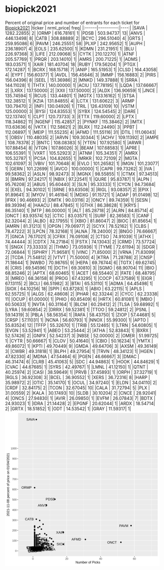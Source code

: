 # biopick2021
Percent of original price and number of entrants for each ticket for [Biopick2021](https://twitter.com/hashtag/Biopick2021)
|ticker | nrml_price| freq|
|:------|----------:|----:|
|SAVA   | 1282.22855|    2|
|ORMP   |  616.78161|    1|
|PDSB   |  503.94737|   13|
|ANVS   |  446.13498|    8|
|CATB   |  308.88889|    2|
|BCYC   |  296.51040|    4|
|GRTS   |  259.95086|    6|
|PAVM   |  246.25551|   58|
|PLXP   |  242.95652|    1|
|AUPH   |  236.18907|    4|
|EOLS   |  235.62500|    1|
|KDMN   |  231.21951|    1|
|BLU    |  226.97368|    3|
|LIFE   |  212.09068|    5|
|CYTK   |  210.12270|    1|
|ATNF   |  205.57769|    1|
|PRQR   |  203.14010|    1|
|AMRS   |  200.71225|    1|
|ADMS   |  183.03571|    1|
|XAIR   |  181.40704|   18|
|RUBY   |  179.56204|    1|
|PTGX   |  172.14287|    1|
|BCRX   |  168.15718|    7|
|ANIP   |  165.51953|    1|
|CLSD   |  164.43058|    4|
|EYPT   |  156.60377|    1|
|AVDL   |  156.45646|    3|
|IMMP   |  156.16883|    2|
|PIRS   |  156.04396|    8|
|SEEL   |  151.36986|    2|
|MNKD   |  149.37888|    1|
|SRRA   |  144.11028|    1|
|THTX   |  140.00000|    1|
|ACIU   |  137.78195|    1|
|LQDA   |  137.66667|    2|
|LXRX   |  137.50000|    2|
|XXII   |  137.50000|    2|
|ALDX   |  136.90659|    1|
|JNCE   |  135.74594|    1|
|RCUS   |  133.44801|    1|
|MGTX   |  133.16162|    1|
|STSA   |  132.38512|    1|
|KZIA   |  131.84855|    4|
|LCTX   |  131.60622|    3|
|ARMP   |  130.79470|    2|
|INFI   |  130.04926|    1|
|TRIL   |  126.43109|   10|
|VSTM   |  125.00000|    3|
|BYSI   |  124.83553|    1|
|SYBX   |  124.54545|    2|
|DARE   |  122.13740|    1|
|CLPT   |  120.73733|    3|
|ETTX   |  119.60000|    2|
|LPTX   |  118.34862|   11|
|NGENF  |  115.42857|    2|
|PYNKF  |  115.38462|    2|
|IMTX   |  113.63636|    6|
|VKTX   |  112.58621|    2|
|BLRX   |  112.24490|    3|
|PPBT   |  112.06897|    1|
|MEIP   |  111.55235|    4|
|AFMD   |  111.55116|   31|
|DTIL   |  111.06043|    1|
|OBSV   |  110.48035|    2|
|ARVN   |  109.30344|    1|
|ACHV   |  109.11392|    2|
|AMPE   |  108.78378|    2|
|BNTC   |  108.08383|    5|
|YTEN   |  107.92580|    1|
|ARWR   |  107.88454|    8|
|VTGN   |  107.86026|    3|
|BEAM   |  107.68583|    1|
|APRE   |  106.55391|    1|
|VXRT   |  105.52923|    2|
|ATNM   |  105.34351|    7|
|AMRX   |  105.32787|    1|
|PCSA   |  104.82655|    1|
|MRKR   |  102.72109|    2|
|MGTA   |  102.61097|    3|
|VBIV   |  101.70648|    8|
|EVLO   |  101.26582|    1|
|IMGN   |  101.23077|    1|
|GERN   |  101.22699|    1|
|AVCO   |  100.00000|    1|
|CAPR   |   99.73262|    3|
|IVA    |   99.58362|    2|
|ASLN   |   98.92473|    3|
|MGNX   |   98.55855|    1|
|CTMX   |   97.34513|    3|
|BMRN   |   97.24217|    1|
|NBIX   |   97.22541|    1|
|QURE   |   95.83787|    1|
|ALPN   |   95.76208|    2|
|ABUS   |   95.60440|    3|
|SLN    |   95.33333|    1|
|CYCN   |   94.73684|    3|
|EXEL   |   94.30102|    1|
|SRNE   |   93.63508|    3|
|RIGL   |   93.08357|    2|
|EPIX   |   91.89641|    3|
|MYOV   |   91.46194|    1|
|MDXG   |   91.15721|    1|
|ADAP   |   91.01498|   12|
|IFRX   |   90.46693|    2|
|DMTK   |   90.03116|    2|
|ONCY   |   89.74359|    1|
|SESN   |   89.39394|    4|
|HAACU  |   88.47845|    1|
|GTHX   |   86.38628|    1|
|KRYS   |   86.35140|    1|
|MTP    |   86.00000|    1|
|ALT    |   85.28718|    2|
|ALRN   |   84.85714|    4|
|ONCT   |   83.93574|   52|
|CTIC   |   83.03571|    1|
|SURF   |   82.36583|    1|
|CANF   |   82.32044|    2|
|ALBO   |   82.17955|    1|
|XBIO   |   81.86047|    2|
|BIOC   |   81.85654|    1|
|AMRN   |   81.31213|    1|
|OPGN   |   79.06977|    2|
|SCYX   |   78.52162|    1|
|CLBS   |   78.47222|    3|
|LPCN   |   78.32168|    1|
|ALNA   |   78.24000|    2|
|BNGO   |   76.66667|    7|
|GNCA   |   76.17021|    3|
|CFRX   |   76.09108|    2|
|CTSO   |   74.91039|    1|
|ATHX   |   74.44444|    3|
|CDTX   |   74.27184|    1|
|FSTX   |   74.13043|    2|
|CRMD   |   73.57724|    1|
|SNGX   |   73.33333|    2|
|THMO   |   73.05936|    1|
|TYME   |   72.61194|    3|
|SDGR   |   72.06844|    1|
|SPHRY  |   71.96581|    1|
|VINC   |   71.85000|    2|
|VRNA   |   71.83099|    2|
|TCDA   |   71.54812|    2|
|VTVT   |   71.50000|    4|
|KTRA   |   71.28788|    2|
|CNSP   |   71.18644|    1|
|NWBO   |   70.98765|    9|
|HEPA   |   69.76744|    6|
|TGTX   |   69.62745|    8|
|CRIS   |   69.54596|   11|
|DCTH   |   69.30810|    3|
|SGMO   |   68.90704|   11|
|IBIO   |   68.85246|    2|
|APTX   |   68.60465|    1|
|ACET   |   68.55440|    2|
|FATE   |   68.48795|    3|
|MREO   |   68.36158|    8|
|PROG   |   67.43295|    1|
|COCP   |   67.37589|    1|
|EIGR   |   67.13115|    2|
|BCLI   |   66.51982|    3|
|BTAI   |   65.53110|    1|
|ADMA   |   64.45498|    1|
|SIOX   |   64.10256|   18|
|SPPI   |   63.87283|    1|
|ABIO   |   63.22115|    1|
|APLS   |   62.55725|    1|
|ALGS   |   62.48608|    2|
|PHAR   |   62.33244|    2|
|CYCC   |   62.23338|   11|
|OCUP   |   61.00000|    1|
|PHIO   |   60.85409|    6|
|HRTX   |   60.81081|    1|
|MBIO   |   60.50633|    1|
|NVTA   |   60.31164|    1|
|BLCM   |   60.29412|    2|
|TLSA   |   59.68992|    1|
|LYRA   |   59.60854|    2|
|DRRX   |   59.52381|    1|
|TTOO   |   59.24812|    2|
|PSNL   |   59.14319|    3|
|PBLA   |   58.56354|    1|
|RAFA   |   58.43750|    1|
|ZIOP   |   57.44681|    5|
|CRSP   |   57.11031|    1|
|NCNA   |   56.60793|    1|
|NNOX   |   55.99300|    1|
|APTO   |   55.83524|   12|
|TFFP   |   55.32670|    1|
|TRIB   |   55.12465|    1|
|LTRN   |   54.60805|    1|
|EVGN   |   53.52941|    1|
|ABEO   |   53.25444|    2|
|ATHA   |   52.83843|    1|
|BXRX   |   52.57426|    2|
|GNPX   |   52.54237|    3|
|NBSE   |   52.00000|    2|
|OMER   |   51.99725|    1|
|CYTR   |   50.66667|    1|
|CLOV   |   50.41640|    1|
|CBIO   |   50.16234|    1|
|YMTX   |   49.86072|    1|
|KPTI   |   49.70449|    9|
|GMDA   |   49.64706|    3|
|AXSM   |   49.36149|    3|
|CWBR   |   49.31818|    1|
|BLPH   |   49.27954|    1|
|TRVN   |   48.34123|    1|
|HGEN   |   47.82330|    4|
|MDNA   |   47.54464|    6|
|PGEN   |   46.66667|    3|
|DMAC   |   46.31474|    6|
|CLRB   |   45.41063|    5|
|SDC    |   44.94863|    1|
|HOOK   |   44.84629|    1|
|CVAC   |   44.67685|    1|
|SYRS   |   42.49767|    1|
|LMNL   |   41.12150|    1|
|QTNT   |   40.25974|    2|
|CASI   |   38.59649|    1|
|PRVB   |   37.45893|    1|
|ORPH   |   37.32719|    1|
|RGLS   |   36.92308|    3|
|BCEL   |   36.90552|    1|
|XERS   |   36.72316|    8|
|HARP   |   35.98972|    2|
|OTIC   |   35.14170|    1|
|OCUL   |   34.97240|    1|
|ELDN   |   34.04110|    2|
|CRDF   |   32.84175|    2|
|TCON   |   32.67045|   10|
|CALA   |   31.72794|    5|
|PLX    |   31.00559|    2|
|KALA   |   30.17493|   10|
|SLDB   |   30.10204|    2|
|CNCE   |   28.92041|    4|
|ONCS   |   27.94830|    1|
|AVIR   |   26.09850|    1|
|EVFM   |   26.07843|    7|
|BDTX   |   24.93023|    1|
|IDRA   |   21.14428|    2|
|EPGNF  |   20.62044|    1|
|ARDX   |   18.54714|    2|
|GRTX   |   18.51852|    1|
|ODT    |   14.53542|    1|
|GRAY   |   11.59317|    1|
![retvspicks](biopicks.png?raw=true)
